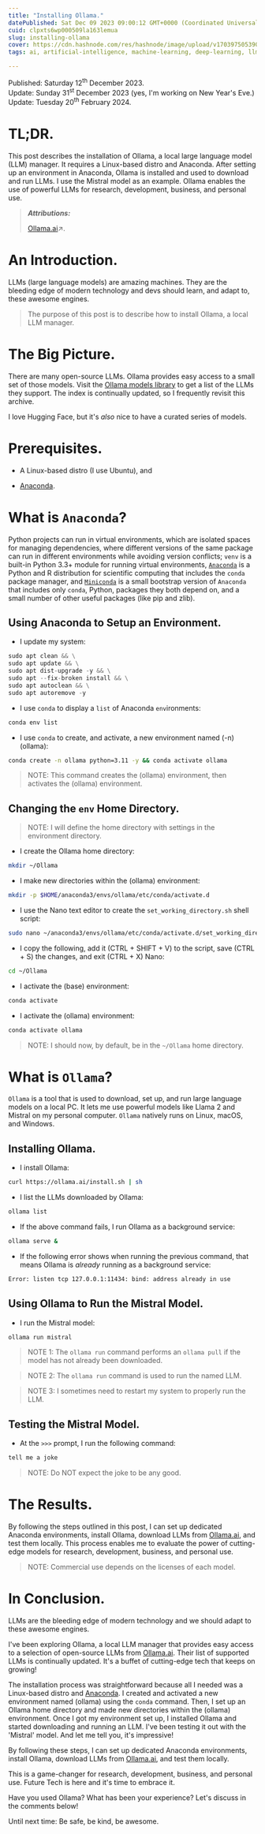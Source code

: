 ```yaml
---
title: "Installing Ollama."
datePublished: Sat Dec 09 2023 09:00:12 GMT+0000 (Coordinated Universal Time)
cuid: clpxts6wp000509la163lemua
slug: installing-ollama
cover: https://cdn.hashnode.com/res/hashnode/image/upload/v1703975053907/4415f003-b120-40f4-becd-28cb06b1fb6a.png
tags: ai, artificial-intelligence, machine-learning, deep-learning, llm, large-language-models, local-llm

---
```


Published: Saturday 12<sup>th</sup> December 2023.  
Update: Sunday 31<sup>st</sup> December 2023 (yes, I'm working on New Year's Eve.)  
Update: Tuesday 20<sup>th</sup> February 2024.

# TL;DR.

This post describes the installation of Ollama, a local large language model (LLM) manager. It requires a Linux-based distro and Anaconda. After setting up an environment in Anaconda, Ollama is installed and used to download and run LLMs. I use the Mistral model as an example. Ollama enables the use of powerful LLMs for research, development, business, and personal use.

> ***Attributions:***
> 
> [Ollama.ai](https://ollama.ai/)↗.

# An Introduction.

LLMs (large language models) are amazing machines. They are the bleeding edge of modern technology and devs should learn, and adapt to, these awesome engines.

> The purpose of this post is to describe how to install Ollama, a local LLM manager.

# The Big Picture.

There are many open-source LLMs. Ollama provides easy access to a small set of those models. Visit the [Ollama models library](https://ollama.ai/library) to get a list of the LLMs they support. The index is continually updated, so I frequently revisit this archive.

I love Hugging Face, but it's *also* nice to have a curated series of models.

# Prerequisites.

* A Linux-based distro (I use Ubuntu), and
    
* [Anaconda](https://solodev.app/installing-anaconda).
    

# What is `Anaconda`?

Python projects can run in virtual environments, which are isolated spaces for managing dependencies, where different versions of the same package can run in different environments while avoiding version conflicts; `venv` is a built-in Python 3.3+ module for running virtual environments, [`Anaconda`](https://www.anaconda.com/) is a Python and R distribution for scientific computing that includes the `conda` package manager, and [`Miniconda`](https://docs.anaconda.com/free/miniconda/index.html) is a small bootstrap version of `Anaconda` that includes only `conda`, Python, packages they both depend on, and a small number of other useful packages (like pip and zlib).

## Using Anaconda to Setup an Environment.

* I update my system:
    

```python
sudo apt clean && \
sudo apt update && \
sudo apt dist-upgrade -y && \
sudo apt --fix-broken install && \
sudo apt autoclean && \
sudo apt autoremove -y
```

* I use `conda` to display a `list` of Anaconda `env`ironments:
    

```bash
conda env list
```

* I use `conda` to create, and activate, a new environment named (-n) (ollama):
    

```bash
conda create -n ollama python=3.11 -y && conda activate ollama
```

> NOTE: This command creates the (ollama) environment, then activates the (ollama) environment.

## Changing the `env` Home Directory.

> NOTE: I will define the home directory with settings in the environment directory.

* I create the Ollama home directory:
    

```bash
mkdir ~/Ollama
```

* I make new directories within the (ollama) environment:
    

```bash
mkdir -p $HOME/anaconda3/envs/ollama/etc/conda/activate.d
```

* I use the Nano text editor to create the `set_working_directory.sh` shell script:
    

```bash
sudo nano ~/anaconda3/envs/ollama/etc/conda/activate.d/set_working_directory.sh
```

* I copy the following, add it (CTRL + SHIFT + V) to the script, save (CTRL + S) the changes, and exit (CTRL + X) Nano:
    

```bash
cd ~/Ollama
```

* I activate the (base) environment:
    

```bash
conda activate
```

* I activate the (ollama) environment:
    

```bash
conda activate ollama
```

> NOTE: I should now, by default, be in the `~/Ollama` home directory.

# What is `Ollama`?

`Ollama` is a tool that is used to download, set up, and run large language models on a local PC. It lets me use powerful models like Llama 2 and Mistral on my personal computer. `Ollama` natively runs on Linux, macOS, and Windows.

## Installing Ollama.

* I install Ollama:
    

```bash
curl https://ollama.ai/install.sh | sh
```

* I list the LLMs downloaded by Ollama:
    

```bash
ollama list
```

* If the above command fails, I run Ollama as a background service:
    

```bash
ollama serve &
```

* If the following error shows when running the previous command, that means Ollama is *already* running as a background service:
    

```bash
Error: listen tcp 127.0.0.1:11434: bind: address already in use
```

## Using Ollama to Run the Mistral Model.

* I run the Mistral model:
    

```python
ollama run mistral
```

> NOTE 1: The `ollama run` command performs an `ollama pull` if the model has not already been downloaded.

> NOTE 2: The `ollama run` command is used to run the named LLM.

> NOTE 3: I sometimes need to restart my system to properly run the LLM.

## Testing the Mistral Model.

* At the `>>>` prompt, I run the following command:
    

```python
tell me a joke
```

> NOTE: Do NOT expect the joke to be any good.

# The Results.

By following the steps outlined in this post, I can set up dedicated Anaconda environments, install Ollama, download LLMs from [Ollama.ai](https://ollama.ai/), and test them locally. This process enables me to evaluate the power of cutting-edge models for research, development, business, and personal use.

> NOTE: Commercial use depends on the licenses of each model.

# In Conclusion.

LLMs are the bleeding edge of modern technology and we should adapt to these awesome engines.

I've been exploring Ollama, a local LLM manager that provides easy access to a selection of open-source LLMs from [Ollama.ai](https://ollama.ai). Their list of supported LLMs is continually updated. It's a buffet of cutting-edge tech that keeps on growing!

The installation process was straightforward because all I needed was a Linux-based distro and [Anaconda](https://solodev.app/installing-anaconda). I created and activated a new environment named (ollama) using the `conda` command. Then, I set up an Ollama home directory and made new directories within the (ollama) environment. Once I got my environment set up, I installed Ollama and started downloading and running an LLM. I've been testing it out with the 'Mistral' model. And let me tell you, it's impressive!

By following these steps, I can set up dedicated Anaconda environments, install Ollama, download LLMs from [Ollama.ai](http://Ollama.ai), and test them locally.

This is a game-changer for research, development, business, and personal use. Future Tech is here and it's time to embrace it.

Have you used Ollama? What has been your experience? Let's discuss in the comments below!

Until next time: Be safe, be kind, be awesome.